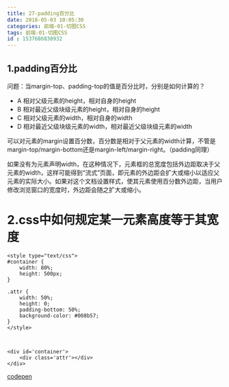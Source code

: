 ```yaml
---
title: 27-padding百分比
date: 2018-05-03 10:05:30
categories: 前端-01-切图CSS
tags: 前端-01-切图CSS
id : 1537686830932
---
```

## 1.padding百分比
问题：当margin-top、padding-top的值是百分比时，分别是如何计算的？ 
- A 相对父级元素的height，相对自身的height 
- B 相对最近父级块级元素的height，相对自身的height 
- C 相对父级元素的width，相对自身的width 
- D 相对最近父级块级元素的width，相对最近父级块级元素的width

可以对元素的margin设置百分数，百分数是相对于父元素的width计算，不管是margin-top/margin-bottom还是margin-left/margin-right。（padding同理）

如果没有为元素声明width，在这种情况下，元素框的总宽度包括外边距取决于父元素的width，这样可能得到“流式”页面，即元素的外边距会扩大或缩小以适应父元素的实际大小。如果对这个文档设置样式，使其元素使用百分数外边距，当用户修改浏览窗口的宽度时，外边距会随之扩大或缩小。

# 2.css中如何规定某一元素高度等于其宽度


```
<style type="text/css">
#container {
    width: 80%;
    height: 500px;
}

.attr {
    width: 50%;
    height: 0;
    padding-bottom: 50%;
    background-color: #008b57;
}
</style>



<div id='container'>
    <div class='attr'></div>
</div>
```
[codepen](https://codepen.io/fengdou/pen/EENawx)
